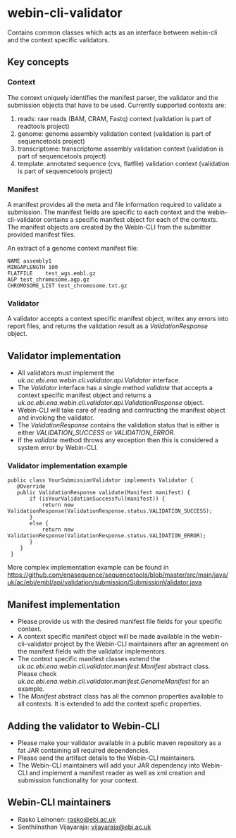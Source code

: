 # webin-cli-validator

Contains common classes which acts as an interface between webin-cli and the context specific validators.

## Key concepts

### Context 

The context uniquely identifies the manifest parser, the validator and the submission objects that have to be used. Currently supported contexts are:
  1. reads: raw reads (BAM, CRAM, Fastq) context (validation is part of readtools project)
  2. genome: genome assembly validation context (validation is part of sequencetools project)
  3. transcriptome: transcriptome assembly validation context  (validation is part of sequencetools project)
  4. template: annotated sequence (cvs, flatfile) validation context (validation is part of sequencetools project)

### Manifest 

A manifest provides all the meta and file information required to validate a submission. The manifest fields are specific to each context and the webin-cli-validator contains a specific manifest object for each of the contexts. The manifest objects are created by the Webin-CLI from the submitter provided manifest files.

An extract of a genome context manifest file:
``` 
NAME assembly1
MINGAPLENGTH 100
FLATFILE	test_wgs.embl.gz
AGP	test_chromosome.agp.gz
CHROMOSOME_LIST	test_chromosome.txt.gz
```

### Validator

A validator accepts a context specific manifest object, writex any errors into report files, and returns the validation result as a *ValidationResponse* object.

## Validator implementation

- All validators must implement the *uk.ac.ebi.ena.webin.cli.validator.api.Validator*  interface.
- The *Validator* interface has a single method *validate* that accepts a context specific manifest object and returns a 
*uk.ac.ebi.ena.webin.cli.validator.api.ValidationResponse* object.
- Webin-CLI will take care of reading and contructing the manifest object and invoking the validator.
- The *ValidationResponse* contains the validation status that is either is either *VALIDATION_SUCCESS* or *VALIDATION_ERROR*.
- If the *validate*  method throws any exception then this is considered a system error by Webin-CLI.

### Validator implementation example
 ```
 public class YourSubmissionValidator implements Validator {
    @Override
    public ValidationResponse validate(Manifest manifest) {
        if (isYourValidationSuccessful(manifest)) {
            return new ValidationResponse(ValidationResponse.status.VALIDATION_SUCCESS);
        }
        else {
            return new ValidationResponse(ValidationResponse.status.VALIDATION_ERROR);
        }
     }
  }
  ```

More complex implementation example can be found in https://github.com/enasequence/sequencetools/blob/master/src/main/java/uk/ac/ebi/embl/api/validation/submission/SubmissionValidator.java

## Manifest implementation

- Please provide us with the desired manifest file fields for your specific context. 
- A context specific manifest object will be made available in the webin-cli-validator project by the Webin-CLI maintainers after an agreement on the manifest fields with the validator implementors.
 - The context specific manifest classes extend the *uk.ac.ebi.ena.webin.cli.validator.manifest.Manifest* abstract class. Please check *uk.ac.ebi.ena.webin.cli.validator.manifest.GenomeManifest* for an example.
 - The *Manifest* abstract class has all the common properties available to all contexts. It is extended to add the context spefic properties.

## Adding the validator to Webin-CLI

- Please make your validator available in a public maven repository as a fat JAR containing all required dependencies.
- Please send the artifact details to the Webin-CLI maintainers. 
- The Webin-CLI maintainers will add your JAR dependency into Webin-CLI and implement a manifest reader as well as xml creation and submission functionality for your context.

## Webin-CLI maintainers

- Rasko Leinonen: rasko@ebi.ac.uk
- Senthilnathan Vijayaraja: vijayaraja@ebi.ac.uk
